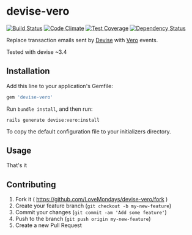 # devise-vero

[![Build Status](https://travis-ci.org/LoveMondays/devise-vero.svg)](https://travis-ci.org/LoveMondays/devise-vero)
[![Code Climate](https://codeclimate.com/github/LoveMondays/devise-vero/badges/gpa.svg)](https://codeclimate.com/github/LoveMondays/devise-vero)
[![Test Coverage](https://codeclimate.com/github/LoveMondays/devise-vero/badges/coverage.svg)](https://codeclimate.com/github/LoveMondays/devise-vero)
[![Dependency Status](https://gemnasium.com/LoveMondays/devise-vero.svg)](https://gemnasium.com/LoveMondays/devise-vero)

Replace transaction emails sent by [Devise](https://github.com/plataformatec/devise) with [Vero](http://www.getvero.com) events.

Tested with devise ~3.4

## Installation

Add this line to your application's Gemfile:

```ruby
gem 'devise-vero'
```

Run `bundle install`, and then run:

    rails generate devise:vero:install

To copy the default configuration file to your initializers directory.

## Usage

That's it

## Contributing

1. Fork it ( https://github.com/LoveMondays/devise-vero/fork )
2. Create your feature branch (`git checkout -b my-new-feature`)
3. Commit your changes (`git commit -am 'Add some feature'`)
4. Push to the branch (`git push origin my-new-feature`)
5. Create a new Pull Request
